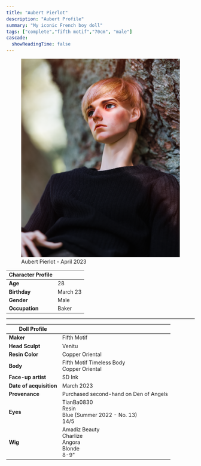 ```yaml
---
title: "Aubert Pierlot"
description: "Aubert Profile"
summary: "My iconic French boy doll"
tags: ["complete","fifth motif","70cm", "male"]
cascade:
  showReadingTime: false
---
```

<figure><img src="aubert-in-tree.png" alt="A male doll with short blonde hair wearing a black sweater sitting in a tree" width="500"><figcaption>Aubert Pierlot - April 2023</figcaption></figure> 

| Character Profile | |
| ----- | ---|
| **Age** | 28 |
| **Birthday** | March 23 |
| **Gender** | Male |
| **Occupation** | Baker |

---

| Doll Profile | |
| ----- | ---|
| **Maker** | Fifth Motif |
| **Head Sculpt** | Venitu |
| **Resin Color** | Copper Oriental |
| **Body** | Fifth Motif Timeless Body <br> Copper Oriental |
| **Face-up artist** | SD Ink |
| **Date of acquisition** | March 2023 |
| **Provenance** | Purchased second-hand on Den of Angels |
| **Eyes** | TianBa0830 <br> Resin <br> Blue (Summer 2022 - No. 13) <br> 14/5 |
| **Wig** | Amadiz Beauty <br> Charlize <br> Angora <br> Blonde <br> 8-9" |
